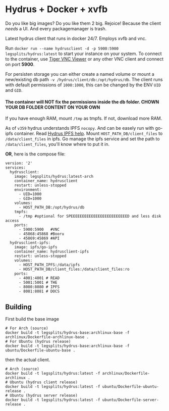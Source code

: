 # Hydrus + Docker + xvfb
Do you like big images? Do you like them 2 big. Rejoice!
Because the client _needs_ a UI. And every packagemanager is trash.

Latest hydrus client that runs in docker 24/7. Employs xvfb and vnc.

Run `docker run --name hydrusclient -d -p 5900:5900 legsplits/hydrus:latest` to start your instance on your system.
To connect to the container, use [Tiger VNC Viewer](https://bintray.com/tigervnc/stable/download_file?file_path=vncviewer-1.9.0.exe) or any other VNC client and connect on port **5900**.

For persisten storage you can either create a named volume or mount a new/existing db path `-v /hydrus/client/db:/opt/hydrus/db`.
The client runs with default permissions of `1000:1000`, this can be changed by the ENV `UID` and `GID`.

#### The container will **NOT** fix the permissions inside the db folder. **CHOWN YOUR DB FOLDER CONTENT ON YOUR OWN**

If you have enough RAM, mount `/tmp` as tmpfs. If not, download more RAM.

As of `v359` hydrus understands IPFS `nocopy`. And can be easely run with go-ipfs container.
Read [Hydrus IPFS help](https://hydrusnetwork.github.io/hydrus/help/ipfs.html). Mount `HOST_PATH_DB/client_files` to `/data/client_files` in ipfs. Go manage the ipfs service and set the path to `/data/client_files`, you'll know where to put it in.

**OR**, here is the compose file:
```
version: '2'
services:
  hydrusclient:
    image: legsplits/hydrus:latest-arch
    container_name: hydrusclient
    restart: unless-stopped
    environment:
      - UID=1000
      - GID=1000
    volumes:
      - HOST_PATH_DB:/opt/hydrus/db
    tmpfs:
      - /tmp #optional for SPEEEEEEEEEEEEEEEEEEEEEEEEED and less disk access
    ports:
      - 5900:5900   #VNC
      - 45868:45868 #Booru
      - 45869:45869 #API
  hydrusclient-ipfs:
    image: ipfs/go-ipfs
    container_name: hydrusclient-ipfs
    restart: unless-stopped
    volumes:
      - HOST_PATH_IPFS:/data/ipfs
      - HOST_PATH_DB/client_files:/data/client_files:ro
    ports:
      - 4001:4001 # READ
      - 5001:5001 # THE
      - 8080:8080 # IPFS
      - 8081:8081 # DOCS
```


## Building
First build the base image
```
# For Arch (source)
docker build -t legsplits/hydrus-base:archlinux-base -f archlinux/Dockerfile-archlinux-base .
# For Ubuntu (hydrus release)
docker build -t legsplits/hydrus-base:archlinux-base -f ubuntu/Dockerfile-ubuntu-base .
```
then the actual client.
```
# Arch (source)
docker build -t legsplits/hydrus:latest -f archlinux/Dockerfile-archlinux .
# Ubuntu (hydrus client release)
docker build -t legsplits/hydrus:latest -f ubuntu/Dockerfile-ubuntu-release .
# Ubuntu (hydrus server release)
docker build -t legsplits/hydrus:latest -f ubuntu/Dockerfile-server-release .
```
